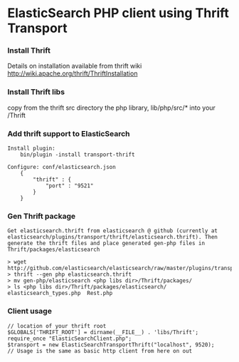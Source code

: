 # ElasticSearch PHP client using Thrift Transport
### Install Thrift
Details on installation available from thrift wiki http://wiki.apache.org/thrift/ThriftInstallation

### Install Thrift libs 
copy from the thrift src directory the php library, lib/php/src/* into your <php libs dir>/Thrift

### Add thrift support to ElasticSearch
	Install plugin: 
		bin/plugin -install transport-thrift
	
	Configure: conf/elasticsearch.json
		{
			"thrift" : {
				"port" : "9521"
			}
		}		
		
### Gen Thrift package
	Get elasticsearch.thrift from elasticsearch @ github (currently at elasticsearch/plugins/transport/thrift/elasticsearch.thrift). Then generate the thrift files and place generated gen-php files in Thrift/packages/elasticsearch
	
	> wget http://github.com/elasticsearch/elasticsearch/raw/master/plugins/transport/thrift/elasticsearch.thrift
	> thrift --gen php elasticsearch.thrift
	> mv gen-php/elasticsearch <php libs dir>/Thrift/packages/
	> ls <php libs dir>/Thrift/packages/elasticsearch/
	elasticsearch_types.php  Rest.php
	
		
### Client usage
	// location of your thrift root
	$GLOBALS['THRIFT_ROOT'] = dirname(__FILE__) . 'libs/Thrift';
    require_once "ElasticSearchClient.php";
    $transport = new ElasticSearchTransportThrift("localhost", 9520);
	// Usage is the same as basic http client from here on out

